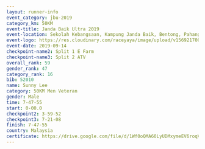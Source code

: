 ```yaml
---
layout: runner-info 
event_category: jbu-2019 
category_km: 50KM 
event-title: Janda Baik Ultra 2019
event-location: Sekolah Kebangsaan, Kampung Janda Baik, Bentong, Pahang, Malaysia 
event-logo: https://res.cloudinary.com/raceyaya/image/upload/v1569217009/logo/janda-baik_vch1pc.jpg 
event-date: 2019-09-14 
checkpoint-name2: Split 1 E Farm 
checkpoint-name3: Split 2 ATV 
overall_rank: 59
gender_rank: 47
category_rank: 16
bib: 52010
name: Sunny Lee
category: 50KM Men Veteran
gender: Male
time: 7-47-55
start: 0-00.0
checkpoint2: 3-59-52
checkpoint3: 7-21-08
finish: 7-47-55
country: Malaysia
certificate: https://drive.google.com/file/d/1Wf0oQMA60LyUDMxymeEV6roqV9kdNhyZ/view?usp=sharing
---
```

